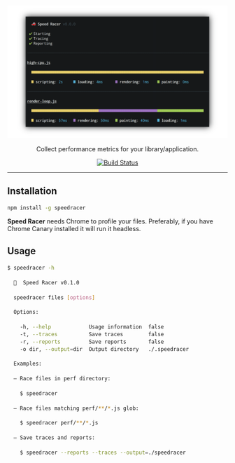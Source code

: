 <p align="center">
  <img alt="Speed Racer" src="https://raw.githubusercontent.com/ngryman/artworks/master/speedracer/heading/speedracer@2x.png">
</p>

<p align="center">
  Collect performance metrics for your library/application.
</p>

<p align="center">
  <a href="//travis-ci.org/ngryman/speedracer">
    <img alt="Build Status" src="https://img.shields.io/travis/ngryman/speedracer.svg">
  </a>
</p>

---

## Installation

```sh
npm install -g speedracer
```

**Speed Racer** needs Chrome to profile your files.
Preferably, if you have Chrome Canary installed it will run it headless.


## Usage

```sh
$ speedracer -h

  🚗  Speed Racer v0.1.0

  speedracer files [options]

  Options:

    -h, --help            Usage information  false
    -t, --traces          Save traces        false
    -r, --reports         Save reports       false
    -o dir, --output=dir  Output directory   ./.speedracer

  Examples:

  – Race files in perf directory:

    $ speedracer

  – Race files matching perf/**/*.js glob:

    $ speedracer perf/**/*.js

  – Save traces and reports:

    $ speedracer --reports --traces --output=./speedracer
```
